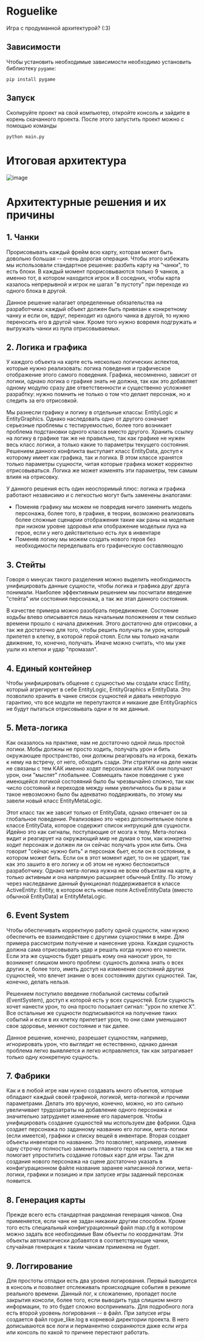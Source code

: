 # Roguelike
Игра с продуманной архитектурой? (:3)
## Зависимости
Чтобы установить необходимые зависимости необходимо установить библиотеку `pygame`:
```
pip install pygame
```

## Запуск
Скопируйте проект на свой компьютер, откройте консоль и зайдите в корень скачанного проекта. После этого запустить проект можно с помощью команды
```
python main.py
```

# Итоговая архитектура

![image](https://user-images.githubusercontent.com/61385404/212976828-26df05da-2604-403c-addb-0d090bce1bba.png)


# Архитектурные решения и их причины

## 1. Чанки

Прорисовывать каждый фрейм всю карту, которая может быть довольно большая -- очень дорогая операция. Чтобы этого избежать мы использовали стандартное решение: разбить карту на "чанки", то есть блоки. В каждый момент прорисовываются только 9 чанков, а именно тот, в котором находится игрок и 8 соседних, чтобы карта казалось непрерывной и игрок не шагал "в пустоту" при переходе из одного блока в другой.

Данное решение налагает определенные обязательства на разработчика: каждый объект должен быть привязан к конкретному чанку и если он, вдруг, переходит из одного чанка в другой, то нужно переносить его в другой чанк. Кроме того нужно вовремя подгружать и выгружать чанки из пула отрисовываемых.

## 2. Логика и графика

У каждого объекта на карте есть несколько логических аспектов, которые нужно реализовать: логика поведения и графическое отображение этого самого поведения. Графика, несомненно, зависит от логики, однако логика о графике знать не должна, так как это добавляет одному модулю сразу две ответственности и существенно усложняет разрабтку: нужно помнить не только о том что делает персонаж, но и следить за его отрисовкой. 

Мы разнесли графику и логику в отдельные классы: EntityLogic и EntityGraphics. Однако наследовать одно от другого означает серьезные проблемы с тестируемостью, более того возникает проблема подстановки одного класса вместо другого. Хранить ссылку на логику в графике так же не правильно, так как графике не нужен весь класс логики, а только какие то параметры текущего состояния. Решением данного конфликта выступает класс EntityData, доступ к которому имеет как графика, так и логика. В этом классе хранятся только параметры сущности, читая которые графика может корректно отрисовываться. Логика же может изменять эти параметры, тем самым влияя на отрисовку.

У данного решения есть один неоспоримый плюс: логика и графика работают независимо и с легкостью могут быть заменены аналогами:
* Поменяв графику мы можем не повредив ничего заменить модель персонажа, более того, в графике, в теории, возможно реализовать более сложные сценарии отображения такие как раны на модельке при низком уровне здоровья или отображение модельки лука на герое, если у него действительно есть лук в инвентаре
* Поменяв логику мы можем создать нового героя без необходимости переделывать его графическую составляющую

## 3. Стейты 

Говоря о минусах такого разделения можно выделить необходимость унифицировать данные сущности, чтобы логика и графика друг друга понимали. Наиболее эффективным решением мы посчитали введение "стейта" или состояния персонажа, а так же этап данного состояния. 

В качестве примера можно разобрать передвижение. Состояние ходьбы влево описывается лишь начальным положением и тем сколько времени прошло с начала движения. Этого достаточно для отрисовки, а так же достаточно для того, чтобы решить получать ли урон, который прилетел в клетку, в которой герой стоял. Если мы только начали движение, то, конечно, получать. Иначе можно считать, что мы уже ушли из клетки и удар "промазал".

## 4. Единый контейнер 

Чтобы унифицировать общение с сущностью мы создали класс Entity, который агрегирует в себе EntityLogic, EntityGraphics и EntityData. Это позволило хранить в чанке список сущностей и давать некоторую гарантию, что все модули не перепутаются и никакие две EntityGraphics не будут пытаться отрисовывать одни и те же данные.

## 5. Мета-логика 

Как оказалось на практике, нам не достаточно одной лишь простой логики. Мобы должны не просто ходить, получать урон и бить окружающее пространство, они должны реагировать на игрока, бежать к нему на встречу, от него, обходить сзади. Эти стратегии на деле никак не связаны с тем КАК именно ходят персонажи или КАК они получают урон, они "мыслят" глобальнее. Совмещать такое поведение с уже имеющейся логикой состояяний было бы чрезвычайно сложно, так как число состояний и переходов между ними увеличилось бы в разы и такое невозможно было бы адекватно поддерживать, по этому мы завели новый класс EntityMetaLogic.

Этот класс так же завсит только от EntityData, однако отвечает он за глобальное поведение. Реализовано это через дополнительное поле в классе EntityData, которое содержит список интрукций для сущности. Идейно это как сигналы, поступающие от мозга к телу. Мета-логика видит и реагирует на окружающий мир не думая о том, как конкретно ходит персонаж и должен ли он сейчас получать урон или бить. Она говорит "сейчас нужно бить" и персонаж бьет, если он в состоянии, в котором может бить. Если он в этот момент идет, то он не ударит, так как это зашито в его логику и об этом не нужно беспокоиться разработчику. Однако мета-логика нужна не всем объектам на карте, а только активным и она напрямую расширяет обычный Entity. По этому через наследвание данный функционал  поддерживается в классе ActiveEntity: Entity, в котором есть новые поля ActiveEntityData (вместо обычной EntityData) и EntityMetaLogic.

## 6. Event System 

Чтобы обеспечивать корректную работу одной сущности, нам нужно обеспечить ее взаимодействие с другими сущностями в мире. Для примера рассмотрим получение и нанесение урона. Каждая сущность должна сама отрисовывать удар и решать когда нужно его нанести. Если эта же сущность будет решать кому она наносит урон, то возникнет слишком много проблем: сущность должна знать о всех других и, более того, иметь доступ на изменение состояний других сущностей, что влечет знание о всех состояниях других сущностей. Так, конечно, делать нельзя.

Решением поступило введение глобальной системы событий (EventSystem), доступ к которой есть у всех сущностей. Если сущность хочет нанести урон, то она просто посылает сигнал: "урон по клетке Х". Все остальные же сущности подписываются на получение таких событий и если в их клетку прилетает урон, то они сами уменьшают свое здоровье, меняют состояние и так далее.

Данное решение, конечно, разрешает сущностям, например, игнорировать урон, что выглядит не естественно, однако данная проблема легко выявляется и легко исправляется, так как затрагивает только одну конкретную сущность.

## 7. Фабрики

Как и в любой игре нам нужно создавать много объектов, которые обладают каждый своей графикой, логикой, мета-логикой и прочими параметрами. Делать это вручную, конечно, можно, но это сильно увеличивает трудозатраты на добавление одного персонажа и значительно затрудняет изменение его параметров. Чтобы унифицировать создание сущностей мы используем две фабрики. Одна создает персонажа по заданному названию его логики, мета-логики (если имеется), графики и списку вещей в инвентаре. Вторая создает объекты инвентаря по названию. Это позволяет, например, изменив одну строчку полностью заменить главного героя на скелета, а так же помогает упроститить создание готовых карт для игры. Так для создания нового персонажа на сцене достаточно указать в конфигурационном файле название заранее написанной логики, мета-логики, графики и позицию и при запуске игры заданный персонаж появится.

## 8. Генерация карты

Прежде всего есть стандартная рандомная генерация чанков. Она применяется, если чанк не задан никаким другим способом. Кроме того есть специальный конфигурационный файл map.cfg в котором можно задать все необходимые Вам объекты по координатам. Эти объекты автоматически добавятся в соответствующие чанки, случайная генерация к таким чанкам применена не будет.

## 9. Логгирование

Для простоты отладки есть два уровня логирования. Первый выводится в консоль и позволяет отслеживать происходящие события в режиме реального времени. Данный лог, к сложалению, пропадет после закрытия консоли, более того, если выводить туда слишком много информации, то это будет сложно воспринимать. Для подробного лога есть второй уровень логирования -- в файл. При запуске игры создается файл rogue_like.log в корневой директории проекта. В него дописываются все логи и перманентно сохраняются даже если игра или консоль по какой то причине перестают работать.   
